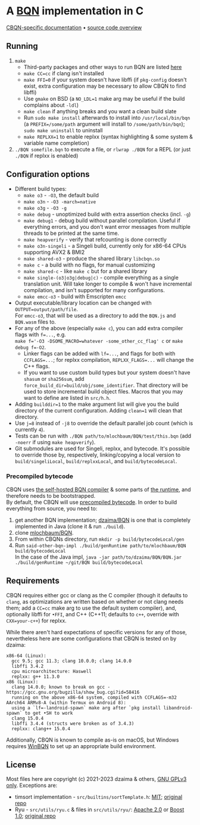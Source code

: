 # A [BQN](https://github.com/mlochbaum/BQN) implementation in C

[CBQN-specific documentation](docs/README.md) • [source code overview](src/README.md)

## Running

1. `make`
    - Third-party packages and other ways to run BQN are listed [here](https://mlochbaum.github.io/BQN/running.html)
    - `make CC=cc` if clang isn't installed
    - `make FFI=0` if your system doesn't have libffi (if `pkg-config` doesn't exist, extra configuration may be necessary to allow CBQN to find libffi)
    - Use `gmake` on BSD (a `NO_LDL=1` make arg may be useful if the build complains about `-ldl`)
    - `make clean` if anything breaks and you want a clean build slate
    - Run `sudo make install` afterwards to install into `/usr/local/bin/bqn` (a `PREFIX=/some/path` argument will install to `/some/path/bin/bqn`); `sudo make uninstall` to uninstall
    - `make REPLXX=1` to enable replxx (syntax highlighting & some system & variable name completion)
2. `./BQN somefile.bqn` to execute a file, or `rlwrap ./BQN` for a REPL (or just `./BQN` if replxx is enabled)

## Configuration options

- Different build types:
    - `make o3` - `-O3`, the default build
    - `make o3n` - `-O3 -march=native`
    - `make o3g` - `-O3 -g`
    - `make debug` - unoptimized build with extra assertion checks (incl. `-g`)
    - `make debug1` - debug build without parallel compilation. Useful if everything errors, and you don't want error messages from multiple threads to be printed at the same time.
    - `make heapverify` - verify that refcounting is done correctly
    - `make o3n-singeli` - a Singeli build, currently only for x86-64 CPUs supporting AVX2 & BMI2
    - `make shared-o3` - produce the shared library `libcbqn.so`
    - `make c` - a build with no flags, for manual customizing
    - `make shared-c` - like `make c` but for a shared library
    - `make single-(o3|o3g|debug|c)` - compile everything as a single translation unit. Will take longer to compile & won't have incremental compilation, and isn't supported for many configurations.
    - `make emcc-o3` - build with Emscripten `emcc`
- Output executable/library location can be changed with `OUTPUT=output/path/file`.  
  For `emcc-o3`, that will be used as a directory to add the `BQN.js` and `BQN.wasm` files to.
- For any of the above (especially `make c`), you can add extra compiler flags with `f=...`, e.g.  
  `make f='-O3 -DSOME_MACRO=whatever -some_other_cc_flag' c` or `make debug f=-O2`.  
    - Linker flags can be added with `lf=...`, and flags for both with `CCFLAGS=...`; for replxx compilation, `REPLXX_FLAGS=...` will change the C++ flags.
    - If you want to use custom build types but your system doesn't have `shasum` or `sha256sum`, add `force_build_dir=build/obj/some_identifier`. That directory will be used to store incremental build object files.
  Macros that you may want to define are listed in `src/h.h`.  
- Adding `builddir=1` to the make argument list will give you the build directory of the current configuration. Adding `clean=1` will clean that directory.
- Use `j=8` instead of `-j8` to override the default parallel job count (which is currently `4`).
- Tests can be run with `./BQN path/to/mlochbaum/BQN/test/this.bqn` (add `-noerr` if using `make heapverify`).
- Git submodules are used for Singeli, replxx, and bytecode. It's possible to override those by, respectively, linking/copying a local version to `build/singeliLocal`, `build/replxxLocal`, and `build/bytecodeLocal`.

### Precompiled bytecode

CBQN uses [the self-hosted BQN compiler](https://github.com/mlochbaum/BQN/blob/master/src/c.bqn) & some parts of [the runtime](https://github.com/mlochbaum/BQN/blob/master/src/r1.bqn), and therefore needs to be bootstrapped.  
By default, the CBQN will use [precompiled bytecode](https://github.com/dzaima/cbqnBytecode). In order to build everything from source, you need to:

1. get another BQN implementation; [dzaima/BQN](https://github.com/dzaima/BQN) is one that is completely implemented in Java (clone it & run `./build`).
2. clone [mlochbaum/BQN](https://github.com/mlochbaum/BQN).
3. From within CBQNs directory, run `mkdir -p build/bytecodeLocal/gen`
4. Run `said-other-bqn-impl ./build/genRuntime path/to/mlochbaum/BQN build/bytecodeLocal`  
   In the case of the Java impl, `java -jar path/to/dzaima/BQN/BQN.jar ./build/genRuntime ~/git/BQN build/bytecodeLocal`

## Requirements

CBQN requires either gcc or clang as the C compiler (though it defaults to `clang`, as optimizations are written based on whether or not clang needs them; add a `CC=cc` make arg to use the default system compiler), and, optionally libffi for `•FFI`, and C++ (C++11; defaults to `c++`, override with `CXX=your-c++`) for replxx.

While there aren't hard expectations of specific versions for any of those, nevertheless here are some configurations that CBQN is tested on by dzaima:

```
x86-64 (Linux):
  gcc 9.5; gcc 11.3; clang 10.0.0; clang 14.0.0
  libffi 3.4.2
  cpu microarchitecture: Haswell
  replxx: g++ 11.3.0
x86 (Linux):
  clang 14.0.0; known to break on gcc - https://gcc.gnu.org/bugzilla/show_bug.cgi?id=58416
  running on the above x86-64 system, compiled with CCFLAGS=-m32
AArch64 ARMv8-A (within Termux on Android 8):
  using a `lf=-landroid-spawn` make arg after `pkg install libandroid-spawn` to get •SH to work
  clang 15.0.4
  libffi 3.4.4 (structs were broken as of 3.4.3)
  replxx: clang++ 15.0.4
```
Additionally, CBQN is known to compile as-is on macOS, but Windows requires [WinBQN](https://github.com/actalley/WinBQN) to set up an appropriate build environment.

## License

Most files here are copyright (c) 2021-2023 dzaima & others, [GNU GPLv3 only](licenses/LICENSE-GPLv3).
Exceptions are:
- timsort implementation - `src/builtins/sortTemplate.h`: [MIT](licenses/LICENSE-MIT-sort); [original repo](https://github.com/swenson/sort/tree/f79f2a525d03f102034b5a197c395f046eb82708)
- Ryu - `src/utils/ryu.c` & files in `src/utils/ryu/`: [Apache 2.0](licenses/LICENSE-Apache2) or [Boost 1.0](licenses/LICENSE-Boost); [original repo](https://github.com/ulfjack/ryu/tree/75d5a85440ed356ad7b23e9e6002d71f62a6255c)